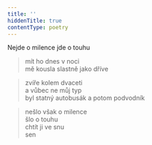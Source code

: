 ```yaml
---
title: ''
hiddenTitle: true
contentType: poetry
---
```


>   

  

>   

  

Nejde o milence jde o touhu

> mít ho dnes v noci  
> mě kousla slastně jako dříve

  

> zvíře kolem dvaceti  
> a vůbec ne můj typ  
> byl statný autobusák a potom podvodník

  

> nešlo však o milence  
> šlo o touhu  
> chtít ji ve snu  
> sen
